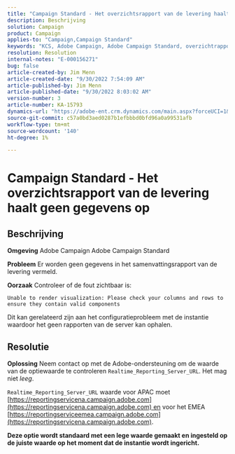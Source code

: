 ```yaml
---
title: "Campaign Standard - Het overzichtsrapport van de levering haalt geen gegevens"
description: Beschrijving
solution: Campaign
product: Campaign
applies-to: "Campaign,Campaign Standard"
keywords: "KCS, Adobe Campaign, Adobe Campaign Standard, overzichtrapport voor levering, haalt geen gegevens, problemen, Realtime_Reporting_Server_URL"
resolution: Resolution
internal-notes: "E-000156271"
bug: false
article-created-by: Jim Menn
article-created-date: "9/30/2022 7:54:09 AM"
article-published-by: Jim Menn
article-published-date: "9/30/2022 8:03:02 AM"
version-number: 3
article-number: KA-15793
dynamics-url: "https://adobe-ent.crm.dynamics.com/main.aspx?forceUCI=1&pagetype=entityrecord&etn=knowledgearticle&id=1d32c70e-9540-ed11-9db1-0022480866ad"
source-git-commit: c57a0bd3aed0287b1efbbbd0bfd96a0a99531afb
workflow-type: tm+mt
source-wordcount: '140'
ht-degree: 1%

---
```


# Campaign Standard - Het overzichtsrapport van de levering haalt geen gegevens op

## Beschrijving


<b>Omgeving</b>
Adobe Campaign Adobe Campaign Standard

<b>Probleem</b>
Er worden geen gegevens in het samenvattingsrapport van de levering vermeld.

<b>Oorzaak</b>
Controleer of de fout zichtbaar is:


```
Unable to render visualization: Please check your columns and rows to ensure they contain valid components
```


Dit kan gerelateerd zijn aan het configuratieprobleem met de instantie waardoor het geen rapporten van de server kan ophalen.


## Resolutie


<b>Oplossing</b>
Neem contact op met de Adobe-ondersteuning om de waarde van de optiewaarde te controleren `Realtime_Reporting_Server_URL`. Het mag niet *leeg*.

`Realtime_Reporting_Server_URL` waarde voor APAC moet [https://reportingservicena.campaign.adobe.com](https://reportingservicena.campaign.adobe.com) en voor het EMEA [https://reportingserviceemea.campaign.adobe.com](https://reportingservicena.campaign.adobe.com).

<b>Deze optie wordt standaard met een lege waarde gemaakt en ingesteld op de juiste waarde op het moment dat de instantie wordt ingericht.</b>
